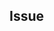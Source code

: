 <!--
GitHub Issues in the `demokratie-live/democracy-client` repository are used for tracking all bugs in the DEMOCRACY project.
Please take a look at the issue templates at https://github.com/demokratie-live/democracy-client/issues/new/choose before submitting a new issue.
Following one of the issue templates will ensure maintainers can route your request efficiently.
Thanks!
-->
## Issue
<!-- Describe your Issue in detail. -->

<!-- Attach screenshots and drawings if needed. -->
